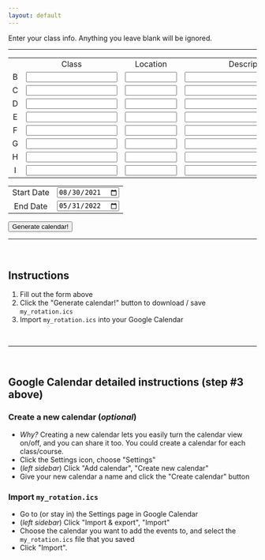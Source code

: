 ```yaml
---
layout: default
---
```


Enter your class info.  Anything you leave blank will be ignored.

<hr/>

<style>
td {
    text-align: center;
}
</style>

<table>
<tr><td></td><td>Class</td><td>Location</td><td>Description</td></tr>
<tr><td>B</td><td><input type="text" id="B" size="20%"></td><td><input type="text" id="B_location" size="10%"></td><td><input type="text" id="B_description" size="30%"></td></tr>
<tr><td>C</td><td><input type="text" id="C" size="20%"></td><td><input type="text" id="C_location" size="10%"></td><td><input type="text" id="C_description" size="30%"></td></tr>
<tr><td>D</td><td><input type="text" id="D" size="20%"></td><td><input type="text" id="D_location" size="10%"></td><td><input type="text" id="D_description" size="30%"></td></tr>
<tr><td>E</td><td><input type="text" id="E" size="20%"></td><td><input type="text" id="E_location" size="10%"></td><td><input type="text" id="E_description" size="30%"></td></tr>
<tr><td>F</td><td><input type="text" id="F" size="20%"></td><td><input type="text" id="F_location" size="10%"></td><td><input type="text" id="F_description" size="30%"></td></tr>
<tr><td>G</td><td><input type="text" id="G" size="20%"></td><td><input type="text" id="G_location" size="10%"></td><td><input type="text" id="G_description" size="30%"></td></tr>
<tr><td>H</td><td><input type="text" id="H" size="20%"></td><td><input type="text" id="H_location" size="10%"></td><td><input type="text" id="H_description" size="30%"></td></tr>
<tr><td>I</td><td><input type="text" id="I" size="20%"></td><td><input type="text" id="I_location" size="10%"></td><td><input type="text" id="I_description" size="30%"></td></tr>
</table>

<table>
<tr><td>Start Date</td><td><input type="date" name="start" id="startTime" value="2021-08-30"></td></tr>
<tr><td>End Date</td><td><input type="date" name="end" id="endTime" value="2022-05-31"></td></tr>
</table>

<input type="button" value="Generate calendar!" onclick="generateCalendar()">

<br/>
<hr/>
<br/>

## Instructions

1. Fill out the form above
2. Click the "Generate calendar!" button to download / save `my_rotation.ics`
3. Import `my_rotation.ics` into your Google Calendar

<br/>
<hr/>
<br/>


## Google Calendar detailed instructions (step #3 above)

### Create a new calendar (_optional_)

- _Why?_ Creating a new calendar lets you easily turn the calendar view
  on/off, and you can share it too.  You could create a calendar for each
  class/course.
- Click the Settings icon, choose "Settings"
- (_left sidebar_) Click "Add calendar", "Create new calendar"
- Give your new calendar a name and click the "Create calendar" button 



### Import `my_rotation.ics`

- Go to (or stay in) the Settings page in Google Calendar
- (_left sidebar_) Click "Import & export", "Import"
- Choose the calendar you want to add the events to, and select the
    `my_rotation.ics` file that you saved
- Click "Import".



<script src="js/ics_transform_bundle.js"></script>

<script>


function download(filename, text) 
{
    let element = document.createElement('a');
    element.setAttribute('href', 'data:text/plain;charset=utf-8,' + encodeURIComponent(text));
    element.setAttribute('download', filename);
    element.style.display = 'none';

    document.body.appendChild(element);
    element.click();
    document.body.removeChild(element);
}


function generateCalendar() 
{
    let periods = ['B', 'C', 'D', 'E', 'F', 'G', 'H', 'I'];
    let schedule = {};

    for (let period of periods)
    {
        let inputClass = document.getElementById(period);
        if (inputClass.value)
        {
            schedule[period] = {};
            schedule[period]["summary"] = inputClass.value;

            let inputLocation = document.getElementById(period + "_location");
            if (inputLocation)
                schedule[period]["location"] = inputLocation.value;

            let inputDescription = document.getElementById(period + "_description");
            if (inputDescription)
                schedule[period]["description"] = inputDescription.value;
        }
    }

    let startTime = document.getElementById("startTime").value;
    let endTime = document.getElementById("endTime").value;

    let ics = ics_transform.doTransformation(schedule, startTime, endTime);

    download("my_rotation.ics", ics);
}

</script>



